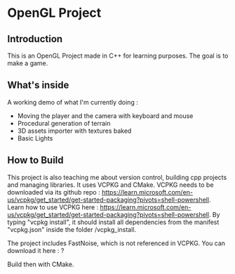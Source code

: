 # OpenGL Project

## Introduction
This is an OpenGL Project made in C++ for learning purposes. The goal is to make a game.

## What's inside
A working demo of what I'm currently doing :
- Moving the player and the camera with keyboard and mouse
- Procedural generation of terrain
- 3D assets importer with textures baked
- Basic Lights

## How to Build
This project is also teaching me about version control, building cpp projects and managing libraries.
It uses VCPKG and CMake.
VCPKG needs to be downloaded via its github repo : https://learn.microsoft.com/en-us/vcpkg/get_started/get-started-packaging?pivots=shell-powershell.
Learn how to use VCPKG here : https://learn.microsoft.com/en-us/vcpkg/get_started/get-started-packaging?pivots=shell-powershell.
By typing "vcpkg install", it should install all dependencies from the manifest "vcpkg.json" inside the folder /vcpkg_install.

The project includes FastNoise, which is not referenced in VCPKG. You can download it here : ?

Build then with CMake.